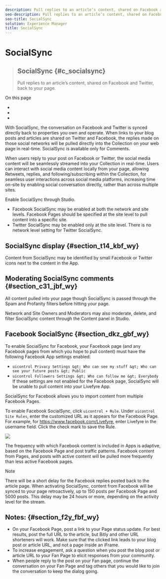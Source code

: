 ```yaml
---
description: Pull replies to an article’s content, shared on Facebook and Twitter, back to your page.
seo-description: Pull replies to an article’s content, shared on Facebook and Twitter, back to your page.
seo-title: SocialSync
solution: Experience Manager
title: SocialSync
---
```


# SocialSync


>## SocialSync {#c_socialsync}
>Pull replies to an article’s content, shared on Facebook and Twitter, back to your page.

On this page

* [](#c_socialsync/section_t14_kbf_wy)
* [](#c_socialsync/section_c31_jbf_wy)
* [](#c_socialsync/section_dkz_gbf_wy)
<!-- c_socialsync.dita -->
With SocialSync, the conversation on Facebook and Twitter is synced directly back to properties you own and operate. When links to your blog posts and articles are shared on Twitter and Facebook, the replies made on those social networks will be pulled directly into the Collection on your web page in real-time. SocialSync is available only for Comments.

When users reply to your post on Facebook or Twitter, the social media content will be seamlessly streamed into your Collection in real-time. Users can interact with social media content locally from your page, allowing Retweets, replies, and following/subscribing within the Collection, for seamless user interactions across social media platforms, increasing time on-site by enabling social conversation directly, rather than across multiple sites.

Enable SocialSync through Studio.

* Facebook SocialSync may be enabled at both the network and site levels. Facebook Pages should be specified at the site level to pull content into a specific site.
* Twitter SocialSync may be enabled only at the site level. There is no network level setting for Twitter SocialSync.
## SocialSync display {#section_t14_kbf_wy}

Content from SocialSync may be identified by small Facebook or Twitter icons next to the content in the App.

## Moderating SocialSync comments {#section_c31_jbf_wy}

All content pulled into your page though SocialSync is passed through the Spam and Profanity filters before hitting your page.

Network and Site Owners and Moderators may also moderate, delete, and filter SocialSync content through the Content panel in Studio.

## Facebook SocialSync {#section_dkz_gbf_wy}

To enable SocialSync for Facebook, your Facebook page (and any Facebook pages from which you hope to pull content) must have the following Facebook App settings enabled:

* `uicontrol Privacy Settings &gt; Who can see my stuff &gt; Who can see your future posts &gt; Public`
* `uicontrol Followers Settings &gt; Who can follow me &gt; Everybody`
If these settings are not enabled for the Facebook page, SocialSync will be unable to pull content into your Livefyre App.

SocialSync for Facebook allows you to import content from multiple Facebook Pages.

To enable Facebook SocialSync, click `uicontrol + Rule`. Under `uicontrol Site Rules`, enter the customized URL as it appears for the Facebook Page. For example, for https://www.facebook.com/Livefyre, enter Livefyre in the username field. Click the check mark to save the Rule.

![](https://answers.livefyre.com/wp-content/uploads/2015/11/SettingsDefaultSocial-1024x540.png)

The frequency with which Facebook content is included in Apps is adaptive, based on the Facebook Page and post traffic patterns. Facebook content from Pages, and posts with active content will be pulled more frequently than less active Facebook pages.

>[!NOTE]
>
>There will be a short delay for the Facebook replies posted back to the article page. When activating SocialSync, content from Facebook will be synced to your page retroactively, up to 150 posts per Facebook Page and 5000 posts. This delay may be 24 hours or more, depending on the activity level for the stream.
## Notes: {#section_f2y_fbf_wy}

* On your Facebook Page, post a link to your Page status update. For best results, post the full URL to the article, but Bitly and other URL shorteners will work. Make sure that the clicked link leads to your blog post or article URL, and not a page inside an iFrame.
* To increase engagement, ask a question when you post the blog post or article URL to your Fan Page to elicit responses from your community.
* When people reply to the post on your Fan page, continue the conversation on your Fan Page and tag others that you would like to join the conversation to keep the dialog going.
